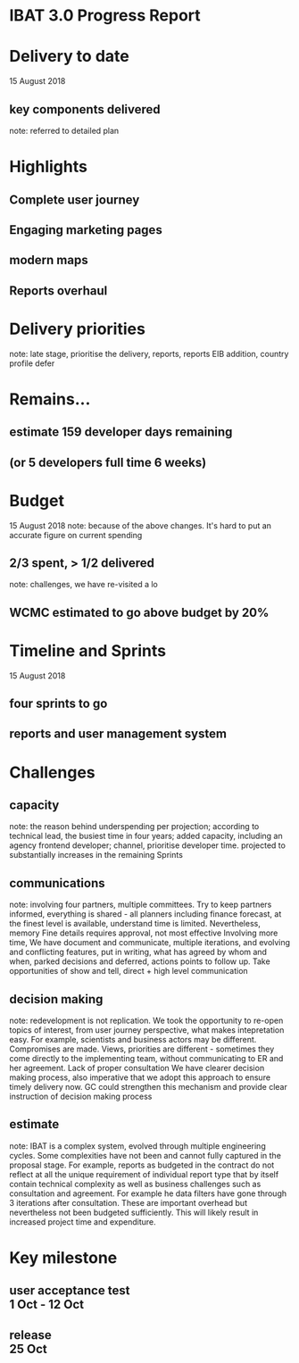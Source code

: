 # IBAT 3.0 Progress Report


# Delivery to date
15 August 2018

## key components delivered
note: referred to detailed plan


# Highlights

## Complete user journey

## Engaging marketing pages

## modern maps

## Reports overhaul

# Delivery priorities
note: late stage, prioritise the delivery, reports, reports EIB addition, country profile defer
 

# Remains...

## estimate 159 developer days remaining

## (or 5 developers full time 6 weeks)


# Budget
15 August 2018
note: because of the above changes. It's hard to put an accurate figure on current spending

## 2/3 spent, > 1/2 delivered
note: challenges, we have re-visited a lo

## WCMC estimated to go above budget by 20%


# Timeline and Sprints
15 August 2018

## four sprints to go

## reports and user management system


# Challenges

## capacity
note: the reason behind underspending per projection; according to technical lead, the busiest time in four years; 
added capacity, including an agency frontend developer; channel, prioritise developer time. projected to substantially increases in the remaining Sprints

## communications
note: involving four partners, multiple committees. Try to keep partners informed, everything is shared - all planners including finance forecast, at the finest level is available, understand time is limited. Nevertheless, memory Fine details requires approval, not most effective
Involving more time, We have document and communicate, multiple iterations, and evolving and conflicting features, put in writing, what has agreed by whom and when, parked decisions and deferred, actions points to follow up. Take opportunities of show and tell, direct + high level communication

## decision making
note: redevelopment is not replication. We took the opportunity to re-open topics of interest, from user journey perspective, what makes intepretation easy. For example, scientists and business actors may be different. Compromises are made. Views, priorities are different - sometimes they come directly to the implementing team, without communicating to ER and her agreement. Lack of proper consultation
We have clearer decision making process, also imperative that we adopt this approach to ensure timely delivery now.
GC could strengthen this mechanism and provide clear instruction of decision making process

## estimate
note: IBAT is a complex system, evolved through multiple engineering cycles. Some complexities have not been and cannot fully captured in the proposal stage. 
For example, reports as budgeted in the contract do not reflect at all the unique requirement of individual report type that by itself contain technical complexity as well as business challenges such as consultation and agreement. 
For example he data filters have gone through 3 iterations after consultation. These are important overhead but nevertheless not been budgeted sufficiently. 
This will likely result in increased project time and expenditure.


# Key milestone

## user acceptance test <br> 1 Oct - 12 Oct

## release <br> 25 Oct
